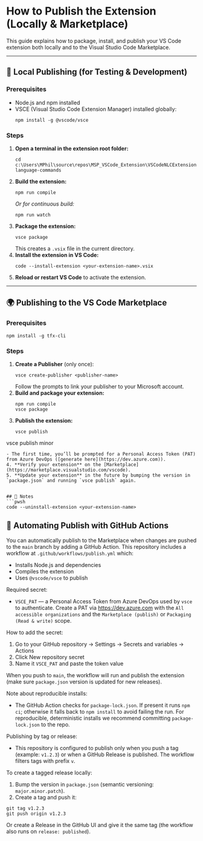 # How to Publish the Extension (Locally & Marketplace)

This guide explains how to package, install, and publish your VS Code extension both locally and to the Visual Studio Code Marketplace.

---

## 🚀 Local Publishing (for Testing & Development)

### Prerequisites
- Node.js and npm installed
- VSCE (Visual Studio Code Extension Manager) installed globally:
  ```pwsh
  npm install -g @vscode/vsce
  ```

### Steps
1. **Open a terminal in the extension root folder:**
   ```pwsh
   cd c:\Users\MPhil\source\repos\MSP_VSCode_Extension\VSCodeNLCExtension\natural-language-commands
   ```
2. **Build the extension:**
   ```pwsh
   npm run compile
   ```
   _Or for continuous build:_
   ```pwsh
   npm run watch
   ```
3. **Package the extension:**
   ```pwsh
   vsce package
   ```
   This creates a `.vsix` file in the current directory.
4. **Install the extension in VS Code:**
   ```pwsh
   code --install-extension <your-extension-name>.vsix
   ```
5. **Reload or restart VS Code** to activate the extension.

---

## 🌍 Publishing to the VS Code Marketplace

### Prerequisites
  ```pwsh
  npm install -g tfx-cli
  ```

### Steps
1. **Create a Publisher** (only once):
   ```pwsh
   vsce create-publisher <publisher-name>
   ```
   Follow the prompts to link your publisher to your Microsoft account.
2. **Build and package your extension:**
   ```pwsh
   npm run compile
   vsce package
   ```
3. **Publish the extension:**
   ```pwsh
   vsce publish
vsce publish minor
   ```
   - The first time, you’ll be prompted for a Personal Access Token (PAT) from Azure DevOps ([generate here](https://dev.azure.com)).
4. **Verify your extension** on the [Marketplace](https://marketplace.visualstudio.com/vscode).
5. **Update your extension** in the future by bumping the version in `package.json` and running `vsce publish` again.


## 📝 Notes
  ```pwsh
  code --uninstall-extension <your-extension-name>
  ```
## 🤖 Automating Publish with GitHub Actions

You can automatically publish to the Marketplace when changes are pushed to the `main` branch by adding a GitHub Action. This repository includes a workflow at `.github/workflows/publish.yml` which:

- Installs Node.js and dependencies
- Compiles the extension
- Uses `@vscode/vsce` to publish

Required secret:
- `VSCE_PAT` — a Personal Access Token from Azure DevOps used by `vsce` to authenticate. Create a PAT via https://dev.azure.com with the `All accessible organizations` and the `Marketplace (publish)` or `Packaging (Read & write)` scope.

How to add the secret:
1. Go to your GitHub repository -> Settings -> Secrets and variables -> Actions
2. Click New repository secret
3. Name it `VSCE_PAT` and paste the token value

When you push to `main`, the workflow will run and publish the extension (make sure `package.json` version is updated for new releases).

Note about reproducible installs:
- The GitHub Action checks for `package-lock.json`. If present it runs `npm ci`; otherwise it falls back to `npm install` to avoid failing the run. For reproducible, deterministic installs we recommend committing `package-lock.json` to the repo.

Publishing by tag or release:

- This repository is configured to publish only when you push a tag (example: `v1.2.3`) or when a GitHub Release is published. The workflow filters tags with prefix `v`.

To create a tagged release locally:

1. Bump the version in `package.json` (semantic versioning: `major.minor.patch`).
2. Create a tag and push it:

```pwsh
git tag v1.2.3
git push origin v1.2.3
```

Or create a Release in the GitHub UI and give it the same tag (the workflow also runs on `release: published`).
